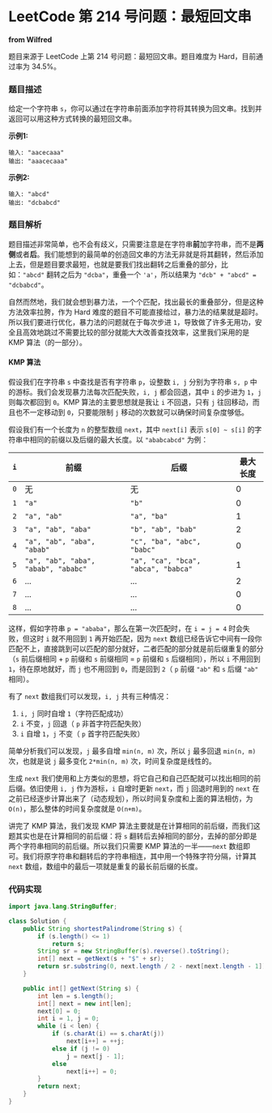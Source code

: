 # LeetCode 第 214 号问题：最短回文串

**from Wilfred**

题目来源于 LeetCode 上第 214 号问题：最短回文串。题目难度为 Hard，目前通过率为 34.5%。

### 题目描述

给定一个字符串 `s`，你可以通过在字符串前面添加字符将其转换为回文串。找到并返回可以用这种方式转换的最短回文串。

**示例1:**

```
输入: "aacecaaa"
输出: "aaacecaaa"
```

**示例2:**

```
输入: "abcd"
输出: "dcbabcd"
```

### 题目解析

题目描述非常简单，也不会有歧义，只需要注意是在字符串**前**加字符串，而不是**两侧**或者**后**。我们能想到的最简单的创造回文串的方法无非就是将其翻转，然后添加上去，但是题目要求最短，也就是要我们找出翻转之后重叠的部分，比如：`"abcd"` 翻转之后为 `"dcba"`，重叠一个 `'a'`，所以结果为 `"dcb" + "abcd" = "dcbabcd"`。

自然而然地，我们就会想到暴力法，一个个匹配，找出最长的重叠部分，但是这种方法效率拉胯，作为 Hard 难度的题目不可能直接给过，暴力法的结果就是超时。所以我们要进行优化，暴力法的问题就在于每次步进 `1`，导致做了许多无用功，安全且高效地跳过不需要比较的部分就能大大改善查找效率，这里我们采用的是 KMP 算法（的一部分）。

#### KMP 算法

假设我们在字符串 `s` 中查找是否有字符串 `p`，设整数 `i, j` 分别为字符串 `s, p` 中的游标。我们会发现暴力法每次匹配失败，`i, j` 都会回退，其中 `i` 的步进为 `1`，`j` 则每次都回到 `0`。KMP 算法的主要思想就是我让 `i` 不回退，只有 `j` 往回移动，而且也不一定移动到 `0`，只要能限制 `j` 移动的次数就可以确保时间复杂度够低。

假设我们有一个长度为 `n` 的整型数组 `next`，其中 `next[i]` 表示 `s[0] ~ s[i]` 的字符串中相同的前缀以及后缀的最大长度。以 `"ababcabcd"` 为例：

| `i`  | 前缀                                | 后缀                                | 最大长度 |
| ---- | ----------------------------------- | ----------------------------------- | -------- |
| `0`  | 无                                  | 无                                  | 0        |
| `1`  | `"a"`                               | `"b"`                               | 0        |
| `2`  | `"a", "ab"`                         | `"a", "ba"`                         | 1        |
| `3`  | `"a", "ab", "aba"`                  | `"b", "ab", "bab"`                  | 2        |
| `4`  | `"a", "ab", "aba", "abab"`          | `"c", "ba", "abc", "babc"`          | 0        |
| `5`  | `"a", "ab", "aba", "abab", "ababc"` | `"a", "ca", "bca", "abca", "babca"` | 1        |
| `6`  | ...                                 | ...                                 | 2        |
| `7`  | ...                                 | ...                                 | 0        |
| `8`  | ...                                 | ...                                 | 0        |

这样，假如字符串 `p = "ababa"`，那么在第一次匹配时，在 `i = j = 4` 时会失败，但这时 `i` 就不用回到 `1` 再开始匹配，因为 `next` 数组已经告诉它中间有一段你匹配不上，直接跳到可以匹配的部分就好，二者匹配的部分就是前后缀重复的部分（`s` 前后缀相同 + `p` 前缀和 `s` 前缀相同 =  `p` 前缀和 `s` 后缀相同），所以 `i` 不用回到 `1`，待在原地就好，而 `j` 也不用回到 `0`，而是回到 `2`（ `p` 前缀 `"ab"` 和 `s` 后缀 `"ab"` 相同）。

有了 `next` 数组我们可以发现，`i, j` 共有三种情况：

1. `i, j` 同时自增 `1`（字符匹配成功）
2. `i` 不变，`j` 回退（ `p` 非首字符匹配失败）
3. `i` 自增 `1`，`j` 不变（ `p` 首字符匹配失败）

简单分析我们可以发现，`j` 最多自增 `min(n, m)` 次，所以 `j` 最多回退 `min(n, m)` 次，也就是说 `j` 最多变化 `2*min(n, m)` 次，时间复杂度是线性的。

生成 `next` 我们使用和上方类似的思想，将它自己和自己匹配就可以找出相同的前后缀。依旧使用 `i, j` 作为游标，`i` 自增时更新 `next`，而 `j` 回退时用到的 `next` 在之前已经逐步计算出来了（动态规划），所以时间复杂度和上面的算法相仿，为 `O(n)`，那么整体的时间复杂度就是 `O(n+m)`。

讲完了 KMP 算法，我们发现 KMP 算法主要就是在计算相同的前后缀，而我们这题其实也是在计算相同的前后缀：将 `s` 翻转后去掉相同的部分，去掉的部分即是两个字符串相同的前后缀。所以我们只需要 KMP 算法的一半——`next` 数组即可。我们将原字符串和翻转后的字符串相连，其中用一个特殊字符分隔，计算其 `next` 数组，数组中的最后一项就是重复的最长前后缀的长度。

### 代码实现

```java
import java.lang.StringBuffer;

class Solution {
    public String shortestPalindrome(String s) {
        if (s.length() <= 1)
            return s;
        String sr = new StringBuffer(s).reverse().toString();
        int[] next = getNext(s + "$" + sr);
        return sr.substring(0, next.length / 2 - next[next.length - 1]) + s;
    }

    public int[] getNext(String s) {
        int len = s.length();
        int[] next = new int[len];
        next[0] = 0;
        int i = 1, j = 0;
        while (i < len) {
            if (s.charAt(i) == s.charAt(j))
                next[i++] = ++j;
            else if (j != 0)
                j = next[j - 1];
            else
                next[i++] = 0;
        }
        return next;
    }
}
```
